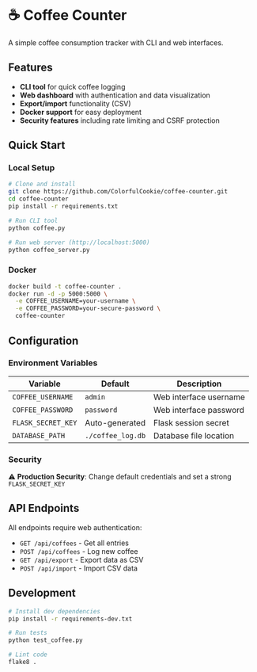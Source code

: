# ☕ Coffee Counter

A simple coffee consumption tracker with CLI and web interfaces.

## Features

- **CLI tool** for quick coffee logging
- **Web dashboard** with authentication and data visualization  
- **Export/import** functionality (CSV)
- **Docker support** for easy deployment
- **Security features** including rate limiting and CSRF protection

## Quick Start

### Local Setup

```bash
# Clone and install
git clone https://github.com/ColorfulCookie/coffee-counter.git
cd coffee-counter
pip install -r requirements.txt

# Run CLI tool
python coffee.py

# Run web server (http://localhost:5000)
python coffee_server.py
```

### Docker

```bash
docker build -t coffee-counter .
docker run -d -p 5000:5000 \
  -e COFFEE_USERNAME=your-username \
  -e COFFEE_PASSWORD=your-secure-password \
  coffee-counter
```

## Configuration

### Environment Variables

| Variable | Default | Description |
|----------|---------|-------------|
| `COFFEE_USERNAME` | `admin` | Web interface username |
| `COFFEE_PASSWORD` | `password` | Web interface password |
| `FLASK_SECRET_KEY` | Auto-generated | Flask session secret |
| `DATABASE_PATH` | `./coffee_log.db` | Database file location |

### Security

⚠️ **Production Security**: Change default credentials and set a strong `FLASK_SECRET_KEY`

## API Endpoints

All endpoints require web authentication:

- `GET /api/coffees` - Get all entries
- `POST /api/coffees` - Log new coffee
- `GET /api/export` - Export data as CSV
- `POST /api/import` - Import CSV data

## Development

```bash
# Install dev dependencies
pip install -r requirements-dev.txt

# Run tests
python test_coffee.py

# Lint code  
flake8 .
```